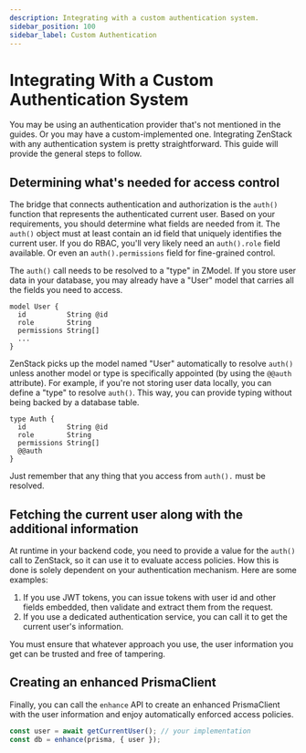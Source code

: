 ```yaml
---
description: Integrating with a custom authentication system.
sidebar_position: 100
sidebar_label: Custom Authentication
---
```


# Integrating With a Custom Authentication System

You may be using an authentication provider that's not mentioned in the guides. Or you may have a custom-implemented one. Integrating ZenStack with any authentication system is pretty straightforward. This guide will provide the general steps to follow.

## Determining what's needed for access control

The bridge that connects authentication and authorization is the `auth()` function that represents the authenticated current user. Based on your requirements, you should determine what fields are needed from it. The `auth()` object must at least contain an id field that uniquely identifies the current user. If you do RBAC, you'll very likely need an `auth().role` field available. Or even an `auth().permissions` field for fine-grained control.

The `auth()` call needs to be resolved to a "type" in ZModel. If you store user data in your database, you may already have a "User" model that carries all the fields you need to access.

```zmodel
model User {
  id          String @id
  role        String
  permissions String[]
  ...
}
```

ZenStack picks up the model named "User" automatically to resolve `auth()` unless another model or type is specifically appointed (by using the `@@auth` attribute). For example, if you're not storing user data locally, you can define a "type" to resolve `auth()`. This way, you can provide typing without being backed by a database table.

```zmodel
type Auth {
  id          String @id
  role        String
  permissions String[]
  @@auth
}
```

Just remember that any thing that you access from `auth().` must be resolved.

## Fetching the current user along with the additional information

At runtime in your backend code, you need to provide a value for the `auth()` call to ZenStack, so it can use it to evaluate access policies. How this is done is solely dependent on your authentication mechanism. Here are some examples:

1. If you use JWT tokens, you can issue tokens with user id and other fields embedded, then validate and extract them from the request.
2. If you use a dedicated authentication service, you can call it to get the current user's information.

You must ensure that whatever approach you use, the user information you get can be trusted and free of tampering.

## Creating an enhanced PrismaClient

Finally, you can call the `enhance` API to create an enhanced PrismaClient with the user information and enjoy automatically enforced access policies.

```ts
const user = await getCurrentUser(); // your implementation
const db = enhance(prisma, { user });
```
